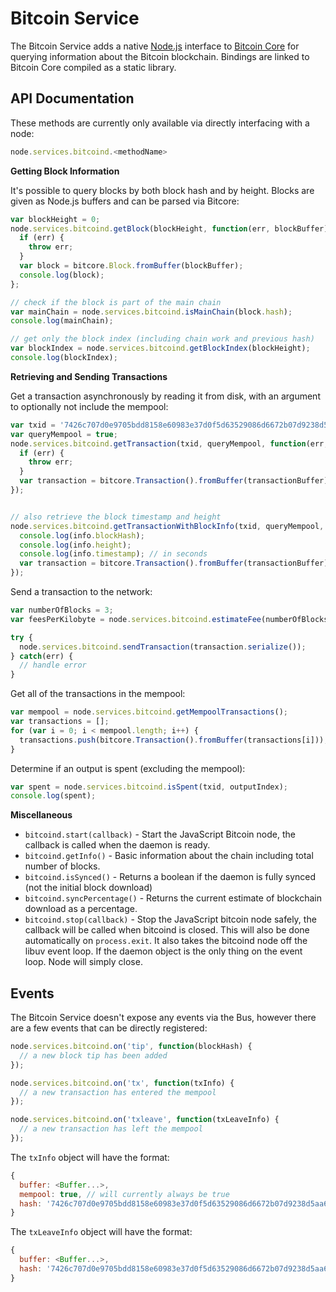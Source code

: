 # Bitcoin Service
The Bitcoin Service adds a native [Node.js](https://nodejs.org) interface to [Bitcoin Core](https://github.com/bitcoin/bitcoin) for querying information about the Bitcoin blockchain. Bindings are linked to Bitcoin Core compiled as a static library.

## API Documentation
These methods are currently only available via directly interfacing with a node:

```js
node.services.bitcoind.<methodName>
```

**Getting Block Information**

It's possible to query blocks by both block hash and by height. Blocks are given as Node.js buffers and can be parsed via Bitcore:

```js
var blockHeight = 0;
node.services.bitcoind.getBlock(blockHeight, function(err, blockBuffer) {
  if (err) {
    throw err;
  }
  var block = bitcore.Block.fromBuffer(blockBuffer);
  console.log(block);
};

// check if the block is part of the main chain
var mainChain = node.services.bitcoind.isMainChain(block.hash);
console.log(mainChain);

// get only the block index (including chain work and previous hash)
var blockIndex = node.services.bitcoind.getBlockIndex(blockHeight);
console.log(blockIndex);
```

**Retrieving and Sending Transactions**

Get a transaction asynchronously by reading it from disk, with an argument to optionally not include the mempool:

```js
var txid = '7426c707d0e9705bdd8158e60983e37d0f5d63529086d6672b07d9238d5aa623';
var queryMempool = true;
node.services.bitcoind.getTransaction(txid, queryMempool, function(err, transactionBuffer) {
  if (err) {
    throw err;
  }
  var transaction = bitcore.Transaction().fromBuffer(transactionBuffer);
});


// also retrieve the block timestamp and height
node.services.bitcoind.getTransactionWithBlockInfo(txid, queryMempool, function(err, info) {
  console.log(info.blockHash);
  console.log(info.height);
  console.log(info.timestamp); // in seconds
  var transaction = bitcore.Transaction().fromBuffer(transactionBuffer);
});
```

Send a transaction to the network:

```js
var numberOfBlocks = 3;
var feesPerKilobyte = node.services.bitcoind.estimateFee(numberOfBlocks); // in satoshis

try {
  node.services.bitcoind.sendTransaction(transaction.serialize());
} catch(err) {
  // handle error
}
```

Get all of the transactions in the mempool:

```js
var mempool = node.services.bitcoind.getMempoolTransactions();
var transactions = [];
for (var i = 0; i < mempool.length; i++) {
  transactions.push(bitcore.Transaction().fromBuffer(transactions[i]));
}
```

Determine if an output is spent (excluding the mempool):

```js
var spent = node.services.bitcoind.isSpent(txid, outputIndex);
console.log(spent);
```

**Miscellaneous**
- `bitcoind.start(callback)` - Start the JavaScript Bitcoin node, the callback is called when the daemon is ready.
- `bitcoind.getInfo()` - Basic information about the chain including total number of blocks.
- `bitcoind.isSynced()` - Returns a boolean if the daemon is fully synced (not the initial block download)
- `bitcoind.syncPercentage()` - Returns the current estimate of blockchain download as a percentage.
- `bitcoind.stop(callback)` - Stop the JavaScript bitcoin node safely, the callback will be called when bitcoind is closed. This will also be done automatically on `process.exit`. It also takes the bitcoind node off the libuv event loop. If the daemon object is the only thing on the event loop. Node will simply close.

## Events
The Bitcoin Service doesn't expose any events via the Bus, however there are a few events that can be directly registered:

```js
node.services.bitcoind.on('tip', function(blockHash) {
  // a new block tip has been added
});

node.services.bitcoind.on('tx', function(txInfo) {
  // a new transaction has entered the mempool
});

node.services.bitcoind.on('txleave', function(txLeaveInfo) {
  // a new transaction has left the mempool
});
```

The `txInfo` object will have the format:

```js
{
  buffer: <Buffer...>,
  mempool: true, // will currently always be true
  hash: '7426c707d0e9705bdd8158e60983e37d0f5d63529086d6672b07d9238d5aa623'
}
```

The `txLeaveInfo` object will have the format:

```js
{
  buffer: <Buffer...>,
  hash: '7426c707d0e9705bdd8158e60983e37d0f5d63529086d6672b07d9238d5aa623'
}
```
